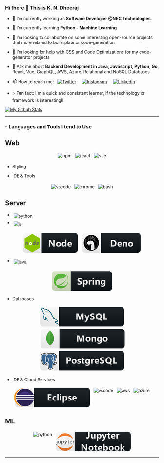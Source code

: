 ### Hi there 👋 This is K. N. Dheeraj

- 🔭 I’m currently working as **Software Developer @NEC Technologies**
- 🌱 I’m currently learning **Python - Machine Learning**
- 👯 I’m looking to collaborate on some interesting open-source projects that more related to boilerplate or code-generation
- 🤔 I’m looking for help with CSS and Code Optimizations for my code-generator projects
- 💬 Ask me about **Backend Development in Java, Javascript, Python, Go**, React, Vue, GraphQL, AWS, Azure, Relational and NoSQL Databases
- 📫 How to reach me:&nbsp;&nbsp;
[<img alt="Twitter" width="22px" src="https://cdn.jsdelivr.net/npm/simple-icons@v3/icons/twitter.svg" />](https://twitter.com/itsKNDheeraj)&nbsp;&nbsp;&nbsp;&nbsp;
[<img alt="Instagram" width="22px" src="https://cdn.jsdelivr.net/npm/simple-icons@v3/icons/instagram.svg" />](https://www.instagram.com/kndheeraj/)&nbsp;&nbsp;&nbsp;&nbsp;
[<img alt="LinkedIn" width="22px" src="https://cdn.jsdelivr.net/npm/simple-icons@3.1.0/icons/linkedin.svg" />](https://www.linkedin.com/in/k-n-dheeraj-878315106/)

- ⚡ Fun fact: I'm a quick and consistent learner, if the technology or framework is interesting!! 

[![My Github Stats](https://github-readme-stats.vercel.app/api?username=DheerajKN&show_icons=true&title_color=fff&icon_color=79ff97&text_color=9f9f9f&bg_color=151515)](https://github.com/DheerajKN/github-readme-stats)

*************
### - Languages and Tools I tend to Use

<!-- For more icons please follow  https://github.com/MikeCodesDotNET/ColoredBadges -->
## Web
<p align="center">
  <img src="https://github.com/DheerajKN/ColoredBadges/blob/master/svg/dev/services/npm.svg" alt="npm" style="vertical-align:top; margin:4px">
  <img src="https://github.com/DheerajKN/ColoredBadges/blob/master/svg/dev/frameworks/react.svg" alt="react" style="vertical-align:top; margin:4px">
  <img src="https://github.com/DheerajKN/ColoredBadges/blob/master/svg/dev/frameworks/vue.svg" alt="vue" style="vertical-align:top; margin:4px">
</p>

- Styling
<p align="center">
</p>

- IDE & Tools
<p align="center">
  <img src="https://github.com/DheerajKN/ColoredBadges/blob/master/svg/dev/tools/visualstudio_code.svg" alt="vscode" style="vertical-align:top; margin:4px">
  <img src="https://github.com/DheerajKN/ColoredBadges/blob/master/svg/dev/misc/chrome.svg" alt="chrome" style="vertical-align:top; margin:4px">
  <img src="https://github.com/DheerajKN/ColoredBadges/blob/master/svg/dev/tools/bash.svg" alt="bash" style="vertical-align:top; margin:4px">
</p>

## Server
- <img src="https://github.com/DheerajKN/ColoredBadges/blob/master/svg/dev/languages/python.svg" alt="python" style="vertical-align:top; margin:4px">

- <img src="https://github.com/DheerajKN/ColoredBadges/blob/master/svg/dev/languages/js.svg" alt="js" style="vertical-align:top; margin:4px">
<p align="center">
    <img src="https://github.com/DheerajKN/ColoredBadges/blob/master/svg/dev/languages/node.svg" alt="node" style="vertical-align:top; margin:4px">
    <img src="https://github.com/DheerajKN/ColoredBadges/blob/master/svg/dev/languages/deno.svg" alt="deno" style="vertical-align:top; margin:4px">
</p>

- <img src="https://github.com/DheerajKN/ColoredBadges/blob/master/svg/dev/languages/java.svg" alt="java" style="vertical-align:top; margin:4px">
<p align="center">
    <img src="https://github.com/DheerajKN/ColoredBadges/blob/master/svg/dev/frameworks/spring.svg" alt="spring" style="vertical-align:top; margin:4px">
</p>

- Databases 
<p align="center">
  <img src="https://github.com/DheerajKN/ColoredBadges/blob/master/svg/dev/services/mysql.svg" alt="mysql" style="vertical-align:top; margin:4px">
  <img src="https://github.com/DheerajKN/ColoredBadges/blob/master/svg/dev/services/mongo.svg" alt="mongo" style="vertical-align:top; margin:4px">
  <img src="https://github.com/DheerajKN/ColoredBadges/blob/master/svg/dev/services/postgresql.svg" alt="postgresql" style="vertical-align:top; margin:4px">
</p>

- IDE & Cloud Services
<p align="center">
  <img src="https://github.com/DheerajKN/ColoredBadges/blob/master/svg/dev/tools/eclipse.svg" alt="eclipse" style="vertical-align:top; margin:4px">
  <img src="https://github.com/DheerajKN/ColoredBadges/blob/master/svg/dev/tools/visualstudio_code.svg" alt="vscode" style="vertical-align:top; margin:4px">
  <img src="https://github.com/DheerajKN/ColoredBadges/blob/master/svg/dev/services/aws.svg" alt="aws" style="vertical-align:top; margin:4px">
  <img src="https://github.com/DheerajKN/ColoredBadges/blob/master/svg/dev/services/azure.svg" alt="azure" style="vertical-align:top; margin:4px">
</p>

## ML
<p align="center">
  <img src="https://github.com/DheerajKN/ColoredBadges/blob/master/svg/dev/languages/python.svg" alt="python" style="vertical-align:top; margin:4px">
  <img src="https://github.com/DheerajKN/ColoredBadges/blob/master/svg/dev/tools/jupyter_notebook.svg" alt="jupyter_notebook" style="vertical-align:top; margin:4px">
</p>

***********************************
 

